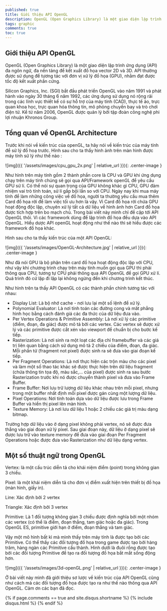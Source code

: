 ```yaml
---
published: true
title: Giới thiệu API OpenGL
description: OpenGL (Open Graphics Library) là một giao diện lập trình ứng dụng (API) đa ngôn ngữ, đa nền tảng để kết xuất đồ họa vector 2D và 3D. API thường được sử dụng để tương tác với đơn vị xử lý đồ họa (GPU), nhằm đạt được tốc độ kết xuất phần cứng ...
tags: graphic
comments: true
toc: true
---
```


## Giới thiệu API OpenGL
OpenGL (Open Graphics Library) là một giao diện lập trình ứng dụng (API) đa ngôn ngữ, đa nền tảng để kết xuất đồ họa vector 2D và 3D. API thường được sử dụng để tương tác với đơn vị xử lý đồ họa (GPU), nhằm đạt được tốc độ kết xuất phần cứng.

Silicon Graphics, Inc. (SGI) bắt đầu phát triển OpenGL vào năm 1991 và phát hành vào ngày 30 tháng 6 năm 1992, các ứng dụng sử dụng nó rộng rãi trong các lĩnh vực thiết kế có sự hỗ trợ của máy tính (CAD), thực tế ảo, trực quan khoa học, trực quan hóa thông tin, mô phỏng chuyến bay và trò chơi điện tử. Kể từ năm 2006, OpenGL được quản lý bởi tập đoàn công nghệ phi lợi nhuận Khronos Group.
## Tổng quan về OpenGL Architecture
Trước khi nói về kiến trúc của openGL, ta hãy nói về kiến trúc của máy tính để sử lý đồ hoạ trước. Hình sau cho ta thấy hình ảnh trên màn hình được máy tính sử lý như thế nào :

![img]({{ '/assets/images/cpu_gpu_2x.png' | relative_url }}){: .center-image }

Như hình trên máy tính gồm 2 thành phần core là CPU và GPU khi ứng dụng chạy trên máy tính chúng sẽ gọi qua API/Framework openGL để yêu cầu GPU sử lí. Có thể nói sự quan trọng của GPU không khác gì CPU, GPU đảm nhiệm vai trò tính toán, sử lí gấp bội lần so với CPU. Ngày nay khi mua máy tính để làm những công việc về đồ họa, người ta thường yêu cầu mua thêm Card đồ họa rời để làm việc tối ưu hơn là vậy. Vì Card đồ họa rời chứa GPU hoạt động độc lập, chuyên xử lý tất cả dữ liệu về hình ảnh hơn Card đồ họa được tích hợp trên bo mạch chủ. Trong bài viết này mình chỉ đề cập tới API OpenGL thôi. Vì các framework dùng để lập trình đồ họa đều dựa vào API OpenGL. Hiểu dược API openGL hoạt động như thế nào thì sẽ hiểu được các framework đồ họa khác.

 Hình sau cho ta thấy kiến trúc của một API OpenGL:

![img]({{ '/assets/images/OpenGL-Architecture.jpg' | relative_url }}){: .center-image }

Như đã nói GPU là bộ phận trên card đồ họa hoạt động độc lập với CPU, như vậy khi chương trình chạy trên máy tính muốn gọi qua GPU thì phải thông qua CPU, tương tự CPU phải thông qua API OpenGL để gọi GPU xử lí. Quá trình đó cứ lặp đi lặp lại không ngừng đến khi chương trình kết thúc.

Như hình trên ta thấy API OpenGL có các thành phần chính tương tác với nhau:

- Display List: Là bộ nhớ cache - nơi lưu lại một số lệnh để xử lý.
- Polynomial Evaluator: Là nơi tính toán các đường cong và măt phẳng hình học bằng cách đánh giá các đa thức của dữ liệu đưa vào.
- Per Vertex Operations & Primitive Assembly: Là nơi xử lý các primitive (điểm, đoạn, đa giác) được mô tả bởi các vertex. Các vertex sẽ được xử lý và các primitive được cắt xén vào viewport để chuẩn bị cho bước kế tiếp.
- Rasterization: Là nơi sinh ra một loạt các địa chỉ framebuffer và các giá trị liên quan bằng cách sử dụng mô tả 2 chiều của điểm, đoạn, đa giác. Mỗi phần tử (fragment not pixel) được sinh ra sẽ đưa vào giai đoạn kế tiếp.
- Per Fragment Operations: Là nơi thực hiện các trộn màu cho các pixel và làm một số thao tác khác sẽ được thực hiện trên dữ liệu fragment (chứa thông tin tọa độ, màu sắc,... của pixel) được sinh ra sau bước Rasterization trước khi nó được chuyển thành pixel và đưa vào Frame Buffer.
- Frame Buffer: Nơi lưu trữ lượng dữ liệu khác nhau trên mỗi pixel, nhưng trong một buffer nhất định mỗi pixel được gán cùng một lượng dữ liệu.
- Pixel Operations: Nơi tính toán dựa vào dữ liệu được lưu trong Frame Buffer và hiển thị pixel lên màn hình.
- Texture Memory: Là nơi lưu dữ liệu 1 hoặc 2 chiều các giá trị màu dạng bitmap.

Trường hợp dữ liệu vào ở dạng pixel không phải vertex, nó sẽ được đưa thẳng vào giai đoạn xử lý pixel. Sau giai đoạn này, dữ liệu ở dạng pixel sẽ được lưu trữ vào texture memory để đưa vào giai đoạn Per Fragment Operations hoặc được đưa vào Rasterization như dữ liệu dạng vertex.

## Một số thuật ngữ trong OpenGL

Vertex: là một cấu trúc diễn tả cho khái niệm điểm (point) trong không gian 3 chiều.

Pixel: là một khái niệm diễn tả cho đơn vị điểm xuất hiện trên thiết bị đồ họa (màn hình, giấy in).

Line: Xác định bởi 2 vertex

Triangle: Xác định bởi 3 vertex

Primitive: Là 1 đối tượng không gian 3 chiều được định nghĩa bởi một nhóm các vertex (có thể là điểm, đoạn thẳng, tam giác hoặc đa giác). Trong OpenGL ES, primitive giới hạn ở điểm, đoạn thẳng và tam giác.

Vậy một mô hình bất kì mà mình thấy trên máy tính là được tạo bởi các Primitive. Có thể thấy các đối tượng đồ họa trong game được tạo bởi hàng trăm, hàng ngàn các Primitive cấu thành. Hình dưới là đuôi rồng được tạo bởi các đối tượng Primitive để tạo ra đối tượng đồ họa bắt mắt sống động hơn.

![img]({{ '/assets/images/3d-openGL.png' | relative_url }}){: .center-image }

Ở bài viết này mình đã giới thiệu sơ lược về kiến trúc của API OpenGL cũng như cách mà các đối tượng đồ họa được tạo ra như thế nào thông qua API OpenGL. Cảm ơn các bạn đã đọc.


{% if page.comments == true and site.disqus.shortname %}
{% include disqus.html %}
{% endif %}


